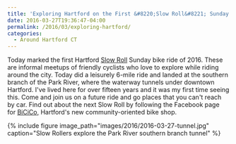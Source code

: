 ```yaml
---
title: 'Exploring Hartford on the First &#8220;Slow Roll&#8221; Sunday of 2016'
date: 2016-03-27T19:36:47-04:00
permalink: /2016/03/exploring-hartford/
categories:
  - Around Hartford CT
---
```

Today marked the first Hartford [Slow Roll](https://www.facebook.com/events/195346720842664/) Sunday bike ride of 2016. These are informal meetups of friendly cyclists who love to explore while riding around the city. Today did a leisurely 6-mile ride and landed at the southern branch of the Park River, where the waterway tunnels under downtown Hartford. I've lived here for over fifteen years and it was my first time seeing this. Come and join us on a future ride and go places that you can't reach by car. Find out about the next Slow Roll by following the Facebook page for [BiCiCo,](https://www.facebook.com/BiCiCoHartford/) Hartford's new community-oriented bike shop.

{% include figure image_path="images/2016/2016-03-27-tunnel.jpg" caption="Slow Rollers explore the Park River southern branch tunnel" %}
